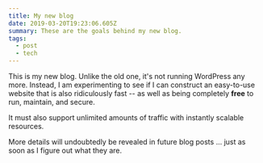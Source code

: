 ```yaml
---
title: My new blog
date: 2019-03-20T19:23:06.605Z
summary: These are the goals behind my new blog.
tags:
  - post
  - tech
---
```

This is my new blog. Unlike the old one, it's not running WordPress any more. Instead, I am experimenting to see if I can construct an easy-to-use website that is also ridiculously fast -- as well as being completely **free** to run, maintain, and secure.

It must also support unlimited amounts of traffic with instantly scalable resources.

More details will undoubtedly be revealed in future blog posts ... just as soon as I figure out what they are.
